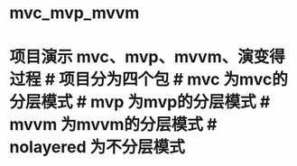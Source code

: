 # mvc_mvp_mvvm
# 项目演示 mvc、mvp、mvvm、演变得过程  # 项目分为四个包 #  mvc 为mvc的分层模式 #  mvp 为mvp的分层模式 #  mvvm 为mvvm的分层模式 #  nolayered 为不分层模式
